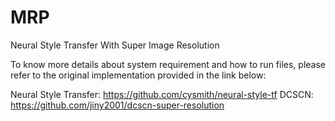 # MRP

Neural Style Transfer With Super Image Resolution

To know more details about system requirement and how to run files, please refer to the original implementation provided in the link below:

Neural Style Transfer: https://github.com/cysmith/neural-style-tf
DCSCN: https://github.com/jiny2001/dcscn-super-resolution
